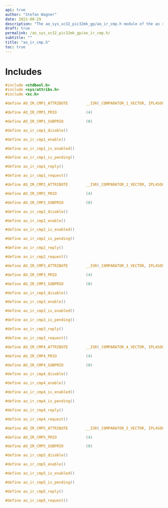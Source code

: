 ```yaml
---
api: true
author: "Stefan Wagner"
date: 2022-08-29
description: "The ao_sys_xc32_pic32mk_gp/ao_ir_cmp.h module of the ao real-time operating system."
draft: true
permalink: /ao_sys_xc32_pic32mk_gp/ao_ir_cmp.h/ 
subtitle: ""
title: "ao_ir_cmp.h"
toc: true
---
```


# Includes

```c
#include <stdbool.h>
#include <sys/attribs.h>
#include <xc.h>
```

```c
#define AO_IR_CMP1_ATTRIBUTE        __ISR(_COMPARATOR_1_VECTOR, IPL4SOFT)
```

```c
#define AO_IR_CMP1_PRIO             (4)
```

```c
#define AO_IR_CMP1_SUBPRIO          (0)
```

```c
#define ao_ir_cmp1_disable()
```

```c
#define ao_ir_cmp1_enable()
```

```c
#define ao_ir_cmp1_is_enabled()
```

```c
#define ao_ir_cmp1_is_pending()
```

```c
#define ao_ir_cmp1_reply()
```

```c
#define ao_ir_cmp1_request()
```

```c
#define AO_IR_CMP2_ATTRIBUTE        __ISR(_COMPARATOR_2_VECTOR, IPL4SOFT)
```

```c
#define AO_IR_CMP2_PRIO             (4)
```

```c
#define AO_IR_CMP2_SUBPRIO          (0)
```

```c
#define ao_ir_cmp2_disable()
```

```c
#define ao_ir_cmp2_enable()
```

```c
#define ao_ir_cmp2_is_enabled()
```

```c
#define ao_ir_cmp2_is_pending()
```

```c
#define ao_ir_cmp2_reply()
```

```c
#define ao_ir_cmp2_request()
```

```c
#define AO_IR_CMP3_ATTRIBUTE        __ISR(_COMPARATOR_3_VECTOR, IPL4SOFT)
```

```c
#define AO_IR_CMP3_PRIO             (4)
```

```c
#define AO_IR_CMP3_SUBPRIO          (0)
```

```c
#define ao_ir_cmp3_disable()
```

```c
#define ao_ir_cmp3_enable()
```

```c
#define ao_ir_cmp3_is_enabled()
```

```c
#define ao_ir_cmp3_is_pending()
```

```c
#define ao_ir_cmp3_reply()
```

```c
#define ao_ir_cmp3_request()
```

```c
#define AO_IR_CMP4_ATTRIBUTE        __ISR(_COMPARATOR_4_VECTOR, IPL4SOFT)
```

```c
#define AO_IR_CMP4_PRIO             (4)
```

```c
#define AO_IR_CMP4_SUBPRIO          (0)
```

```c
#define ao_ir_cmp4_disable()
```

```c
#define ao_ir_cmp4_enable()
```

```c
#define ao_ir_cmp4_is_enabled()
```

```c
#define ao_ir_cmp4_is_pending()
```

```c
#define ao_ir_cmp4_reply()
```

```c
#define ao_ir_cmp4_request()
```

```c
#define AO_IR_CMP5_ATTRIBUTE        __ISR(_COMPARATOR_5_VECTOR, IPL4SOFT)
```

```c
#define AO_IR_CMP5_PRIO             (4)
```

```c
#define AO_IR_CMP5_SUBPRIO          (0)
```

```c
#define ao_ir_cmp5_disable()
```

```c
#define ao_ir_cmp5_enable()
```

```c
#define ao_ir_cmp5_is_enabled()
```

```c
#define ao_ir_cmp5_is_pending()
```

```c
#define ao_ir_cmp5_reply()
```

```c
#define ao_ir_cmp5_request()
```

